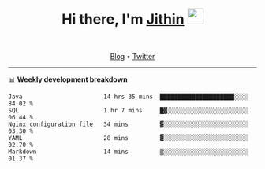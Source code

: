 <h1 align="center">Hi there, I'm <a href="https://jithset.github.io/" target="_blank">Jithin</a> <img
src="https://github.com/blackcater/blackcater/raw/main/images/Hi.gif" height="32" /></h1>

<br />

<p align="center">
  <a href="https://jithset.github.io">Blog</a> •
  <a href="https://twitter.com/jithset">Twitter</a>
</p>

---

📊 **Weekly development breakdown**

<!--START_SECTION:waka-->
```text
Java                       14 hrs 35 mins  █████████████████████░░░░   84.02 % 
SQL                        1 hr 7 mins     █▓░░░░░░░░░░░░░░░░░░░░░░░   06.44 % 
Nginx configuration file   34 mins         ▓░░░░░░░░░░░░░░░░░░░░░░░░   03.30 % 
YAML                       28 mins         ▓░░░░░░░░░░░░░░░░░░░░░░░░   02.70 % 
Markdown                   14 mins         ▒░░░░░░░░░░░░░░░░░░░░░░░░   01.37 % 
```
<!--END_SECTION:waka-->

